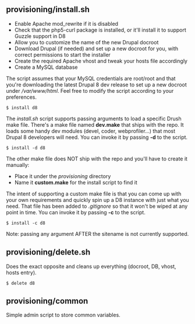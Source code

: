 provisioning/install.sh
-----------------------

- Enable Apache mod_rewrite if it is disabled
- Check that the php5-curl package is installed, or it'll install it to support Guzzle support in D8
- Allow you to customize the name of the new Drupal docroot
- Download Drupal (if needed) and set up a new docroot for you, with correct permissions to start the installer
- Create the required Apache vhost and tweak your hosts file accordingly
- Create a MySQL database

The script assumes that your MySQL credentials are root/root and that you're downloading the latest Drupal 8 dev release to set up a new docroot under _/var/www/html_. Feel free to modify the script according to your preferences.

<code>$ install d8</code>

The *install.sh* script supports passing arguments to load a specific Drush make file. There's a make file named **dev.make** that ships with the repo. It loads some handy dev modules (devel, coder, webprofiler...) that most Drupal 8 developers will need. You can invoke it by passing **-d** to the script.

<code>$ install -d d8</code>

The other make file does NOT ship with the repo and you'll have to create it manually:

* Place it under the *provisioning* directory
* Name it **custom.make** for the install script to find it

The intent of supporting a custom make file is that you can come up with your own requirements and quickly spin up a D8 instance with just what you need. That file has been added to *.gitignore* so that it won't be wiped at any point in time. You can invoke it by passing **-c** to the script.

<code>$ install -c d8</code>

Note: passing any argument AFTER the sitename is not currently supported.

provisioning/delete.sh
----------------------

Does the exact opposite and cleans up everything (docroot, DB, vhost, hosts entry).

<code>$ delete d8</code>

provisioning/common
-------------------

Simple admin script to store common variables.
